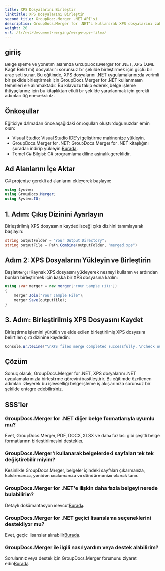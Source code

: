 ```yaml
---
title: XPS Dosyalarını Birleştir
linktitle: XPS Dosyalarını Birleştir
second_title: GroupDocs.Merger .NET API'si
description: GroupDocs.Merger for .NET'i kullanarak XPS dosyalarını zahmetsizce nasıl birleştireceğinizi öğrenin. .NET uygulamalarınızda belge işlemeyi basitleştirin.
weight: 20
url: /tr/net/document-merging/merge-xps-files/
---
```

## giriiş
Belge işleme ve yönetimi alanında GroupDocs.Merger for .NET, XPS (XML Kağıt Belirtimi) dosyalarını sorunsuz bir şekilde birleştirmek için güçlü bir araç seti sunar. Bu eğitimde, XPS dosyalarını .NET uygulamalarınızda verimli bir şekilde birleştirmek için GroupDocs.Merger for .NET kullanmanın temelleri ele alınmaktadır. Bu kılavuzu takip ederek, belge işleme ihtiyaçlarınız için bu kitaplıktan etkili bir şekilde yararlanmak için gerekli adımları öğreneceksiniz.
## Önkoşullar
Eğiticiye dalmadan önce aşağıdaki önkoşulları oluşturduğunuzdan emin olun:
- Visual Studio: Visual Studio IDE'yi geliştirme makinenize yükleyin.
-  GroupDocs.Merger for .NET: GroupDocs.Merger for .NET kitaplığını şuradan indirip yükleyin:[Burada](https://releases.groupdocs.com/merger/net/).
- Temel C# Bilgisi: C# programlama diline aşinalık gereklidir.

## Ad Alanlarını İçe Aktar
C# projenize gerekli ad alanlarını ekleyerek başlayın:
```csharp
using System; 
using GroupDocs.Merger;
using System.IO;
```
## 1. Adım: Çıkış Dizinini Ayarlayın
Birleştirilmiş XPS dosyasının kaydedileceği çıktı dizinini tanımlayarak başlayın:
```csharp
string outputFolder = "Your Output Directory";
string outputFile = Path.Combine(outputFolder, "merged.xps");
```
## Adım 2: XPS Dosyalarını Yükleyin ve Birleştirin
 Başlat`Merger`Kaynak XPS dosyasını yükleyerek nesneyi kullanın ve ardından bunları birleştirmek için başka bir XPS dosyasına katılın:
```csharp
using (var merger = new Merger("Your Sample File"))
{
    merger.Join("Your Sample File");
    merger.Save(outputFile);
}
```
## 3. Adım: Birleştirilmiş XPS Dosyasını Kaydet
Birleştirme işlemini yürütün ve elde edilen birleştirilmiş XPS dosyasını belirtilen çıktı dizinine kaydedin:
```csharp
Console.WriteLine("\nXPS files merge completed successfully. \nCheck output in {0}", outputFolder);
```

## Çözüm
Sonuç olarak, GroupDocs.Merger for .NET, XPS dosyalarını .NET uygulamalarınızla birleştirme görevini basitleştirir. Bu eğitimde özetlenen adımları izleyerek bu işlevselliği belge işleme iş akışlarınıza sorunsuz bir şekilde entegre edebilirsiniz.

## SSS'ler
### GroupDocs.Merger for .NET diğer belge formatlarıyla uyumlu mu?
Evet, GroupDocs.Merger, PDF, DOCX, XLSX ve daha fazlası gibi çeşitli belge formatlarının birleştirilmesini destekler.
### GroupDocs.Merger'ı kullanarak belgelerdeki sayfaları tek tek değiştirebilir miyim?
Kesinlikle GroupDocs.Merger, belgeler içindeki sayfaları çıkarmanıza, kaldırmanıza, yeniden sıralamanıza ve döndürmenize olanak tanır.
### GroupDocs.Merger for .NET'e ilişkin daha fazla belgeyi nerede bulabilirim?
 Detaylı dokümantasyon mevcut[Burada](https://tutorials.groupdocs.com/merger/net/).
### GroupDocs.Merger for .NET geçici lisanslama seçeneklerini destekliyor mu?
 Evet, geçici lisanslar alınabilir[Burada](https://purchase.groupdocs.com/temporary-license/).
### GroupDocs.Merger ile ilgili nasıl yardım veya destek alabilirim?
 Sorularınız veya destek için GroupDocs.Merger forumunu ziyaret edin[Burada](https://forum.groupdocs.com/c/merger/32).